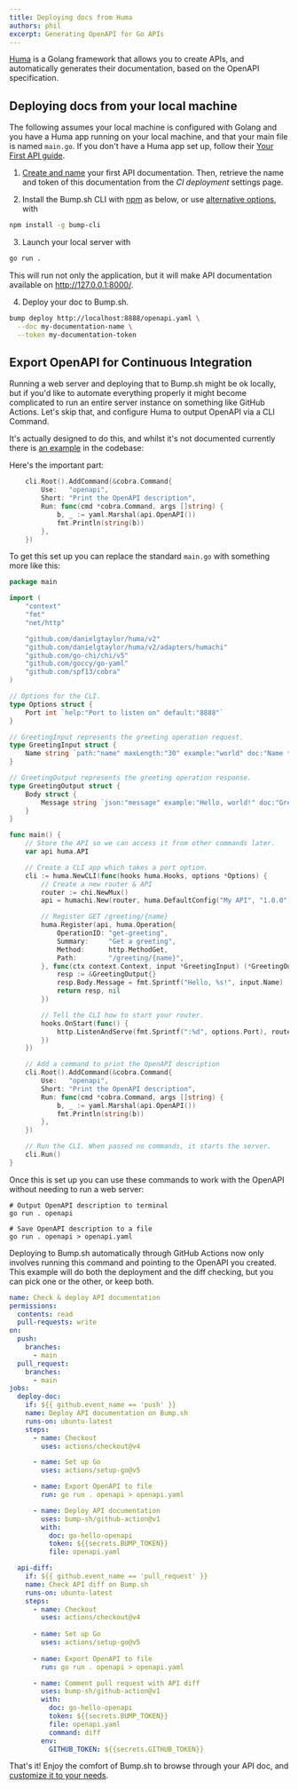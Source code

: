 ```yaml
---
title: Deploying docs from Huma
authors: phil
excerpt: Generating OpenAPI for Go APIs
---
```


[Huma](https://huma.rocks/) is a Golang framework that allows you to create APIs, and automatically generates their documentation, based on the OpenAPI specification.

## Deploying docs from your local machine

The following assumes your local machine is configured with Golang and you have a Huma app running on your local machine, and that your main file is named `main.go`. If you don't have a Huma app set up, follow their [Your First API guide](https://huma.rocks/tutorial/your-first-api/).

1. [Create and name](https://bump.sh/docs/new?utm_source=bump&utm_medium=content_hub&utm_campaign=getting_started) your first API documentation. Then, retrieve the name and token of this documentation from the _CI deployment_ settings page.

2. Install the Bump.sh CLI with [npm](https://docs.npmjs.com/cli/v9/configuring-npm/install?v=true) as below, or use [alternative options](/help/bump-cli), with
  ```bash
  npm install -g bump-cli
  ```

3. Launch your local server with
  ```bash
  go run .
  ```
  This will run not only the application, but it will make API documentation available on <http://127.0.0.1:8000/>.

4. Deploy your doc to Bump.sh.
  ```bash
  bump deploy http://localhost:8888/openapi.yaml \
    --doc my-documentation-name \
    --token my-documentation-token
  ```

## Export OpenAPI for Continuous Integration

Running a web server and deploying that to Bump.sh might be ok locally, but if you'd like to automate everything properly it might become complicated to run an entire server instance on something like GitHub Actions. Let's skip that, and configure Huma to output OpenAPI via a CLI Command.

It's actually designed to do this, and whilst it's not documented currently there is [an example](https://github.com/danielgtaylor/huma/blob/main/examples/spec-cmd/main.go) in the codebase:

Here's the important part:

```go
	cli.Root().AddCommand(&cobra.Command{
		Use:   "openapi",
		Short: "Print the OpenAPI description",
		Run: func(cmd *cobra.Command, args []string) {
			b, _ := yaml.Marshal(api.OpenAPI())
			fmt.Println(string(b))
		},
	})
```

To get this set up you can replace the standard `main.go` with something more like this:

```go
package main

import (
	"context"
	"fmt"
	"net/http"

	"github.com/danielgtaylor/huma/v2"
	"github.com/danielgtaylor/huma/v2/adapters/humachi"
	"github.com/go-chi/chi/v5"
	"github.com/goccy/go-yaml"
	"github.com/spf13/cobra"
)

// Options for the CLI.
type Options struct {
	Port int `help:"Port to listen on" default:"8888"`
}

// GreetingInput represents the greeting operation request.
type GreetingInput struct {
	Name string `path:"name" maxLength:"30" example:"world" doc:"Name to greet"`
}

// GreetingOutput represents the greeting operation response.
type GreetingOutput struct {
	Body struct {
		Message string `json:"message" example:"Hello, world!" doc:"Greeting message"`
	}
}

func main() {
	// Store the API so we can access it from other commands later.
	var api huma.API

	// Create a CLI app which takes a port option.
	cli := huma.NewCLI(func(hooks huma.Hooks, options *Options) {
		// Create a new router & API
		router := chi.NewMux()
		api = humachi.New(router, huma.DefaultConfig("My API", "1.0.0"))

		// Register GET /greeting/{name}
		huma.Register(api, huma.Operation{
			OperationID: "get-greeting",
			Summary:     "Get a greeting",
			Method:      http.MethodGet,
			Path:        "/greeting/{name}",
		}, func(ctx context.Context, input *GreetingInput) (*GreetingOutput, error) {
			resp := &GreetingOutput{}
			resp.Body.Message = fmt.Sprintf("Hello, %s!", input.Name)
			return resp, nil
		})

		// Tell the CLI how to start your router.
		hooks.OnStart(func() {
			http.ListenAndServe(fmt.Sprintf(":%d", options.Port), router)
		})
	})

	// Add a command to print the OpenAPI description
	cli.Root().AddCommand(&cobra.Command{
		Use:   "openapi",
		Short: "Print the OpenAPI description",
		Run: func(cmd *cobra.Command, args []string) {
			b, _ := yaml.Marshal(api.OpenAPI())
			fmt.Println(string(b))
		},
	})

	// Run the CLI. When passed no commands, it starts the server.
	cli.Run()
}
```

Once this is set up you can use these commands to work with the OpenAPI without needing to run a web server:

```
# Output OpenAPI description to terminal
go run . openapi

# Save OpenAPI description to a file
go run . openapi > openapi.yaml
```

Deploying to Bump.sh automatically through GitHub Actions now only involves running this command and pointing to the OpenAPI you created. This example will do both the deployment and the diff checking, but you can pick one or the other, or keep both.

```yaml
name: Check & deploy API documentation
permissions:
  contents: read
  pull-requests: write
on:
  push:
    branches:
      - main
  pull_request:
    branches:
      - main
jobs:
  deploy-doc:
    if: ${{ github.event_name == 'push' }}
    name: Deploy API documentation on Bump.sh
    runs-on: ubuntu-latest
    steps:
      - name: Checkout
        uses: actions/checkout@v4

      - name: Set up Go
        uses: actions/setup-go@v5

      - name: Export OpenAPI to file
        run: go run . openapi > openapi.yaml

      - name: Deploy API documentation
        uses: bump-sh/github-action@v1
        with:
          doc: go-hello-openapi
          token: ${{secrets.BUMP_TOKEN}}
          file: openapi.yaml

  api-diff:
    if: ${{ github.event_name == 'pull_request' }}
    name: Check API diff on Bump.sh
    runs-on: ubuntu-latest
    steps:
      - name: Checkout
        uses: actions/checkout@v4
      
      - name: Set up Go
        uses: actions/setup-go@v5
      
      - name: Export OpenAPI to file
        run: go run . openapi > openapi.yaml

      - name: Comment pull request with API diff
        uses: bump-sh/github-action@v1
        with:
          doc: go-hello-openapi
          token: ${{secrets.BUMP_TOKEN}}
          file: openapi.yaml
          command: diff
        env:
          GITHUB_TOKEN: ${{secrets.GITHUB_TOKEN}}
```

That's it! Enjoy the comfort of Bump.sh to browse through your API doc, and [customize it to your needs](/help/getting-started/quick-start#customization-options).
